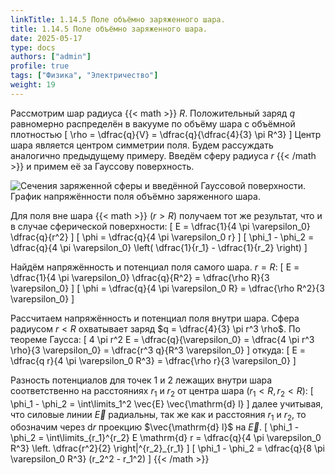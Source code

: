 ```yaml
---
linkTitle: 1.14.5 Поле объёмно заряженного шара.
title: 1.14.5 Поле объёмно заряженного шара.
date: 2025-05-17
type: docs
authors: ["admin"]
profile: true
tags: ["Физика", "Электричество"]
weight: 19
---
```


Рассмотрим шар радиуса {{< math >}} $R$. Положительный заряд $q$ равномерно распределён в вакууме по объёму шара с объёмной плотностью \[ \rho = \dfrac{q}{V} = \dfrac{q}{\dfrac{4}{3} \pi R^3} \] Центр шара является центром симметрии поля. Будем рассуждать аналогично предыдущему примеру. Введём сферу радиуса $r$ {{< /math >}} и примем её за Гауссову поверхность.

![Сечения заряженной сферы и введённой Гауссовой поверхности. График напряжённости поля объёмно заряженного шара.](/uploads/img25may/spherical-v-field.webp  "Рисунок 24 − a) Сечения заряженной сферы и введённой Гауссовой поверхности. b) График напряжённости поля объёмно заряженного шара.")

Для поля вне шара {{< math >}} $(r>R)$ получаем тот же результат, что и в случае сферической поверхности: \[ E = \dfrac{1}{4 \pi \varepsilon_0} \dfrac{q}{r^2} \] \[ \phi = \dfrac{q}{4 \pi \varepsilon_0 r} \] \[ \phi_1 - \phi_2 = \dfrac{q}{4 \pi \varepsilon_0} \left( \dfrac{1}{r_1} - \dfrac{1}{r_2} \right)  \]

Найдём напряжённость и потенциал поля самого шара. $r = R$:  \[ E = \dfrac{1}{4 \pi \varepsilon_0} \dfrac{q}{R^2} = \dfrac{\rho R}{3 \varepsilon_0} \] \[ \phi = \dfrac{q}{4 \pi \varepsilon_0 R} = \dfrac{\rho R^2}{3 \varepsilon_0} \]

Рассчитаем напряжённость и потенциал поля внутри шара. Сфера радиусом $r < R$ охватывает заряд $q = \dfrac{4}{3} \pi r^3 \rho$. По теореме Гаусса: \[ 4 \pi r^2 E = \dfrac{q}{\varepsilon_0} = \dfrac{4 \pi r^3 \rho}{3 \varepsilon_0} = \dfrac{r^3 q}{R^3 \varepsilon_0} \] откуда: \[ E = \dfrac{q r}{4 \pi \varepsilon_0 R^3} = \dfrac{\rho r}{3 \varepsilon_0} \]

Разность потенциалов для точек 1 и 2 лежащих внутри шара соответственно на расстояниях $r_1$ и $r_2$ от центра шара $(r_1 < R, r_2 < R)$: \[ \phi_1 - \phi_2 = \int\limits_1^2 \vec{E} \vec{\mathrm{d} l} \] далее учитывая, что силовые линии $\vec{E}$ радиальны, так же как и расстояния $r_1$ и $r_2$, то обозначим через $\mathrm{d} r$ проекцию $\vec{\mathrm{d} l}$ на $\vec{E}$. \[ \phi_1 - \phi_2 = \int\limits_{r_1}^{r_2} E \mathrm{d} r = \dfrac{q}{4 \pi \varepsilon_0 R^3} \left. \dfrac{r^2}{2} \right|^{r_2}_{r_1}  \] \[ \phi_1 - \phi_2 = \dfrac{q}{8 \pi \varepsilon_0 R^3} (r_2^2 - r_1^2) \] {{< /math >}}
